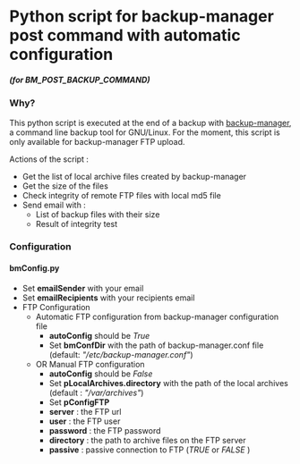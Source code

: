 # Python script for backup-manager post command with automatic configuration
##### (for BM_POST_BACKUP_COMMAND) 

### Why?

This python script is executed at the end of a backup with [backup-manager](https://github.com/sukria/Backup-Manager), a command line backup tool for GNU/Linux.
For the moment, this script is only available for backup-manager FTP upload.

Actions of the script :
* Get the list of local archive files created by backup-manager
* Get the size of the files
* Check integrity of remote FTP files with local md5 file
* Send email with : 
  *  List of backup files with their size
  *   Result of integrity test

### Configuration

#### bmConfig.py
* Set **emailSender** with your email
* Set **emailRecipients** with your recipients email
* FTP Configuration
  * Automatic FTP configuration from backup-manager configuration file
    * **autoConfig** should be *True*
    * Set **bmConfDir** with the path of backup-manager.conf file (default: *"/etc/backup-manager.conf"*)
  * OR Manual FTP configuration 
    * **autoConfig** should be *False*
    *  Set **pLocalArchives.directory** with the path of the local archives (default : *"/var/archives"*)
    *  Set **pConfigFTP**
      *  **server** : the FTP url 
      *  **user** : the FTP user
      *  **password** : the FTP password
      *  **directory** : the path to archive files on the FTP server
      *  **passive** : passive connection to FTP (*TRUE* or *FALSE* )
